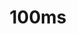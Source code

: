 ---
codehost: https://github.com/100mslive
facebook: https://facebook.com/100mslive
linkedin: https://linkedin.com/company/100mslive/about
logohandle: 100mslive
sort: 100ms
title: 100ms
twitter: https://x.com/100mslive
website: https://www.100ms.live/
---